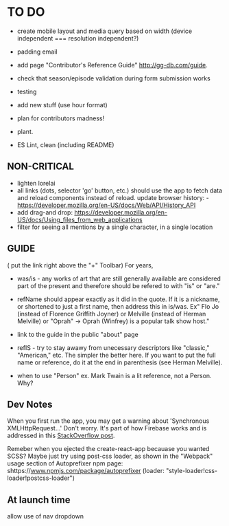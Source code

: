 # TO DO
* create mobile layout and media query based on width (device independent === resolution independent?)
* padding email
* add page "Contributor's Reference Guide" http://gg-db.com/guide.
* check that season/episode validation during form submission works

* testing
 - add new stuff (use hour format)

* plan for contributors madness!
* plant.

* ES Lint, clean (including README)


## NON-CRITICAL
* lighten lorelai
* all links (dots, selector 'go' button, etc.) should use the app to fetch data and reload components instead of reload. update browser history:
		- https://developer.mozilla.org/en-US/docs/Web/API/History_API
* add drag-and drop: https://developer.mozilla.org/en-US/docs/Using_files_from_web_applications
* filter for seeing all mentions by a single character, in a single location



## GUIDE
( put the link right above the "+" Toolbar)
For years, 


* was/is - any works of art that are still generally available are considered part of the present and therefore should be refered to with "is" or "are." 

* refName should appear exactly as it did in the quote. If it is a nickname, or shortened to just a first name, then address this in is/was. Ex" Flo Jo (instead of Florence Griffith Joyner) or Melville (instead of Herman Melville)
or "Oprah" -> Oprah (Winfrey) is a popular talk show host."

* link to the guide in the public "about" page

* refIS - try to stay awawy from unecessary descriptors like "classic," "American," etc. The simpler the better here. If you want to put the full name or reference, do it at the end in parenthesis (see Herman Melville).

* when to use "Person" ex. Mark Twain is a lit reference, not a Person. Why?


## Dev Notes
When you first run the app, you may get a warning about 'Synchronous XMLHttpRequest...' Don't worry. It's part of how Firebase
works and is addressed in this [StackOverflow post](http://stackoverflow.com/questions/32467144/firebase-synchronous-xmlhttprequest-deprecated).

Remeber when you ejected the create-react-app becauase you wanted SCSS? Maybe just try using post-css loader, as shown in the "Webpack" usage section of Autoprefixer npm page: shttps://www.npmjs.com/package/autoprefixer (loader: "style-loader!css-loader!postcss-loader")

## At launch time
allow use of nav dropdown